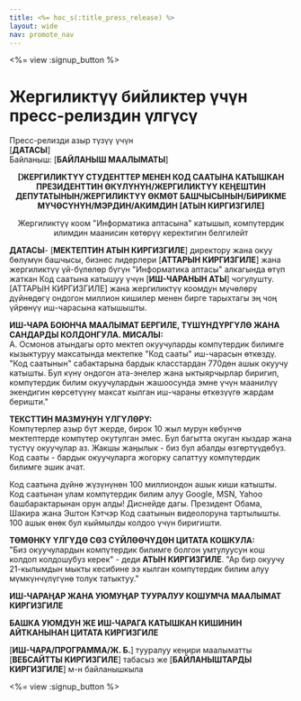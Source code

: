 ```yaml
---
title: <%= hoc_s(:title_press_release) %>
layout: wide
nav: promote_nav
---
```

<%= view :signup_button %>

# Жергиликтүү бийликтер үчүн пресс-релиздин үлгүсү

Пресс-релизди азыр түзүү үчүн  
[**ДАТАСЫ**]  
Байланыш: [**БАЙЛАНЫШ МААЛЫМАТЫ**]  
  

<strong><center>[ЖЕРГИЛИКТҮҮ СТУДЕНТТЕР МЕНЕН КОД СААТЫНА КАТЫШКАН ПРЕЗИДЕНТТИН ӨКҮЛҮНҮН/ЖЕРГИЛИКТҮҮ КЕҢЕШТИН ДЕПУТАТЫНЫН/ЖЕРГИЛИКТҮҮ ӨКМӨТ БАШЧЫСЫНЫН/БИРИКМЕ МҮЧӨСҮНҮН/МЭРДИН/АКИМДИН [АТЫН КИРГИЗГИЛЕ]</strong>
  
Жергиликтүү коом "Информатика аптасына" катышып, компүтердик илимдин маанисин көтөрүү керектигин белгилейт</center>   
  


**ДАТАСЫ**- [**МЕКТЕПТИН АТЫН КИРГИЗГИЛЕ**] директору жана окуу бөлүмүн башчысы, бизнес лидерлери [**АТТАРЫН КИРГИЗГИЛЕ**] жана жергиликтүү үй-бүлөлөр бүгүн "Информатика аптасы" алкагында өтүп жаткан Код саатына катышуу үчүн [**ИШ-ЧАРАНЫН АТЫ**] чогулушту. [АТТАРЫН КИРГИЗГИЛЕ] жана жергиликтүү коомдун мүчөлөрү дүйнөдөгү ондогон миллион кишилер менен бирге тарыхтагы эң чоң үйрөнүү иш-чарасына катышышты.

**ИШ-ЧАРА БОЮНЧА МААЛЫМАТ БЕРГИЛЕ, ТҮШҮНДҮРГҮЛӨ ЖАНА САНДАРДЫ КОЛДОНГУЛА. МИСАЛЫ:**  
А. Осмонов атындагы орто мектеп окуучуларды компүтердик билимге кызыктуруу максатында мектепке "Код сааты" иш-чарасын өткөздү. "Код саатынын" сабактарына бардык класстардан 770дөн ашык окуучу катышты. Бул күнү ондогон ата-энелер жана ыктыярчырлар биригип, компүтердик билим окуучулардын жашоосунда эмне үчүн маанилүү экендигин көрсөтүүнү максат кылган иш-чараны өткөзүүгө жардам беришти."

**ТЕКСТТИН МАЗМУНУН ҮЛГҮЛӨРҮ:**  
Компүтерлер азыр бүт жерде, бирок 10 жыл мурун көбүнчө мектептерде компүтер окутулган эмес. Бул багытта окуган кыздар жана түстүү окуучулар аз. Жакшы жаңылык - биз бул абалды өзгөртүүдөбүз. Код сааты - бардык окуучуларга жогорку сапаттуу компүтердик билимге эшик ачат.

Код саатына дүйнө жүзүнүнөн 100 миллиондон ашык киши катышты. Код саатынан улам компүтердик билим алуу Google, MSN, Yahoo башбарактарынан орун алды! Диснейде дагы. Президент Обама, Шакира жана Эштон Кэтчэр Код саатынын видеолоруна тартылышты. 100 ашык өнөк бул кыймылды колдоо үчүн биригишти.

**ТӨМӨНКҮ ҮЛГҮДӨ СӨЗ СҮЙЛӨӨЧҮДӨН ЦИТАТА КОШКУЛА:**  
"Биз окуучулардын компүтердик билимге болгон умтулуусун кош колдоп колдошубуз керек" - деди **АТЫН КИРГИЗГИЛЕ**. "Ар бир окуучу 21-кылымдын мыкты кесибине ээ кылган компүтердик билим алуу мүмкүнчүлүгүнө толук татыктуу."

**ИШ-ЧАРАҢАР ЖАНА УЮМУҢАР ТУУРАЛУУ КОШУМЧА МААЛЫМАТ КИРГИЗГИЛЕ**

**БАШКА УЮМДУН ЖЕ ИШ-ЧАРАГА КАТЫШКАН КИШИНИН АЙТКАНЫНАН ЦИТАТА КИРГИЗГИЛЕ**

[**ИШ-ЧАРА/ПРОГРАММА/Ж. Б.**] тууралуу кеңири маалыматты [**ВЕБСАЙТТЫ КИРГИЗГИЛЕ**] табасыз же [**БАЙЛАНЫШТАРДЫ КИРГИЗГИЛЕ**] м-н байланышкыла

  
  


<%= view :signup_button %>
